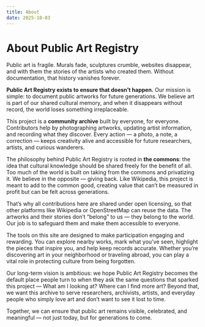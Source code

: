 ```yaml
---
title: About
date: 2025-10-03
---
```


# About Public Art Registry

Public art is fragile. Murals fade, sculptures crumble, websites disappear, and with them the stories of the artists who created them. Without documentation, that history vanishes forever.

**Public Art Registry exists to ensure that doesn’t happen.** Our mission is simple: to document public artworks for future generations. We believe art is part of our shared cultural memory, and when it disappears without record, the world loses something irreplaceable.

This project is a **community archive** built by everyone, for everyone. Contributors help by photographing artworks, updating artist information, and recording what they discover. Every action — a photo, a note, a correction — keeps creativity alive and accessible for future researchers, artists, and curious wanderers.

The philosophy behind Public Art Registry is rooted in **the commons**: the idea that cultural knowledge should be shared freely for the benefit of all. Too much of the world is built on taking from the commons and privatizing it. We believe in the opposite — giving back. Like Wikipedia, this project is meant to add to the common good, creating value that can’t be measured in profit but can be felt across generations.

That’s why all contributions here are shared under open licensing, so that other platforms like Wikipedia or OpenStreetMap can reuse the data. The artworks and their stories don’t “belong” to us — they belong to the world. Our job is to safeguard them and make them accessible to everyone.

The tools on this site are designed to make participation engaging and rewarding. You can explore nearby works, mark what you’ve seen, highlight the pieces that inspire you, and help keep records accurate. Whether you’re discovering art in your neighborhood or traveling abroad, you can play a vital role in protecting culture from being forgotten.

Our long-term vision is ambitious: we hope Public Art Registry becomes the default place people turn to when they ask the same questions that sparked this project — What am I looking at? Where can I find more art? Beyond that, we want this archive to serve researchers, archivists, artists, and everyday people who simply love art and don’t want to see it lost to time.

Together, we can ensure that public art remains visible, celebrated, and meaningful — not just today, but for generations to come.